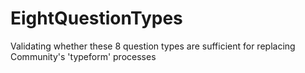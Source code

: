 # EightQuestionTypes
Validating whether these 8 question types are sufficient for replacing Community's 'typeform' processes
